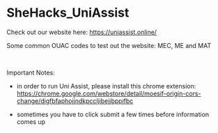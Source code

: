 # SheHacks_UniAssist

Check out our website here: https://uniassist.online/

Some common OUAC codes to test out the website: MEC, ME and MAT

<br>

Important Notes:   	

- in order to run Uni Assist, please install this chrome extension: https://chrome.google.com/webstore/detail/moesif-origin-cors-change/digfbfaphojjndkpccljibejjbppifbc

- sometimes you have to click submit a few times before information comes up

